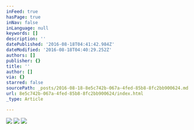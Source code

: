```yaml
---
inFeed: true
hasPage: true
inNav: false
inLanguage: null
keywords: []
description: ''
datePublished: '2016-08-18T04:41:42.984Z'
dateModified: '2016-08-18T04:40:29.252Z'
authors: []
publisher: {}
title: ''
author: []
via: {}
starred: false
sourcePath: _posts/2016-08-18-8e5c742b-067a-4fed-85b8-8fc2bb900624.md
url: 8e5c742b-067a-4fed-85b8-8fc2bb900624/index.html
_type: Article

---
```

![](https://the-grid-user-content.s3-us-west-2.amazonaws.com/06dac91c-917e-41a5-888c-a9ea0c8c1897.jpg)
![](https://the-grid-user-content.s3-us-west-2.amazonaws.com/ccb20f0d-97c2-488d-876b-75cdc9258af6.jpg)
![](https://the-grid-user-content.s3-us-west-2.amazonaws.com/b63897ef-f0fa-44e8-968d-8bcc13e3c90b.jpg)
